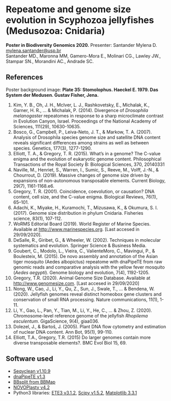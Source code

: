 # Repeatome and genome size evolution in Scyphozoa jellyfishes (Medusozoa: Cnidaria)
**Poster in Biodiversity Genomics 2020.**
Presenter: Santander Mylena D. mylena.santander@usp.br  
Santander MD., Maronna MM, Gamero-Mora E., Molinari CG., Lawley JW., Stampar SN., Morandini AC., Andrade SC.


## References
Poster background image: 
**Plate 35: Stomolophus. Haeckel E. 1979. Das System der Medusen. Gustav Fisher, Jena.**

1. Kim, Y. B., Oh, J. H., McIver, L. J., Rashkovetsky, E., Michalak, K., Garner, H. R., ... & Michalak, P. (2014). Divergence of *Drosophila melanogaster* repeatomes in response to a sharp microclimate contrast in Evolution Canyon, Israel. Proceedings of the National Academy of Sciences, 111(29), 10630-10635.
2. Bosco, G., Campbell, P., Leiva-Neto, J. T., & Markow, T. A. (2007). Analysis of Drosophila species genome size and satellite DNA content reveals significant differences among strains as well as between species. Genetics, 177(3), 1277-1290.
3. Elliott, T. A., & Gregory, T. R. (2015). What’s in a genome? The C-value enigma and the evolution of eukaryotic genome content. Philosophical Transactions of the Royal Society B: Biological Sciences,  370, 20140331
4. Naville, M., Henriet, S., Warren, I., Sumic, S., Reeve, M., Volff, J.-N., & Chourrout, D. (2019). Massive changes of genome size driven by expansions of non-autonomous transposable elements. Current Biology, 29(7), 1161-1168.e6. 
5. Gregory, T. R. (2001). Coincidence, coevolution, or causation? DNA content, cell size, and the C-value enigma. Biological Reviews, 76(1), 65–101. 
6. Adachi, K., Miyake, H., Kuramochi, T., Mizusawa, K., & Okumura, S. I. (2017). Genome size distribution in phylum Cnidaria. Fisheries science, 83(1), 107-112.
7. WoRMS Editorial Board (2019). World Register of Marine Species. Available at http://www.marinespecies.org. [Last accesed in 29/09/2020]. 
8. DeSalle, R., Giribet, G., & Wheeler, W. (2002). Techniques in molecular systematics and evolution. Springer Science & Business Media.
9. Goubert, C., Modolo, L., Vieira, C., ValienteMoro, C., Mavingui, P., & Boulesteix, M. (2015). De novo assembly and annotation of the Asian tiger mosquito (Aedes albopictus) repeatome with dnaPipeTE from raw genomic reads and comparative analysis with the yellow fever mosquito (*Aedes aegypti*). Genome biology and evolution, 7(4), 1192-1205.
10. Gregory, T.R. (2020). Animal Genome Size Database. Available at http://www.genomesize.com.  [Last accesed in 29/09/2020]
11. Nong, W., Cao, J., Li, Y., Qu, Z., Sun, J., Swale, T., ... & Bendena, W. (2020). Jellyfish genomes reveal distinct homeobox gene clusters and conservation of small RNA processing. Nature communications, 11(1), 1-11.
12. Li, Y., Gao, L., Pan, Y., Tian, M., Li, Y., He, C., ... & Zhou, Z. (2020). Chromosome-level reference genome of the jellyfish *Rhopilema esculentum*. GigaScience, 9(4), giaa036.
13. Dolezel, J., & Bartoš, J. (2005). Plant DNA flow cytometry and estimation of nuclear DNA content. Ann Bot, 95(1), 99-110.
14. Elliott, T.A., Gregory, T.R. (2015) Do larger genomes contain more diverse transposable elements?. BMC Evol Biol 15, 69. 

## Software used
* [Seqyclean v1.10.9](https://github.com/ibest/seqyclean)
* [dnaPipeTE v1.3](https://github.com/clemgoub/dnaPipeTE)
* [BBsplit from BBMap](https://sourceforge.net/projects/bbmap/)
* [NOVOPlasty v4.2](https://github.com/ndierckx/NOVOPlasty)
* Python3 libraries: [ETE3 v3.1.2](http://etetoolkit.org/), [Scipy v1.5.2](https://www.scipy.org/), [Matplotlib 3.3.1](https://matplotlib.org/) 
